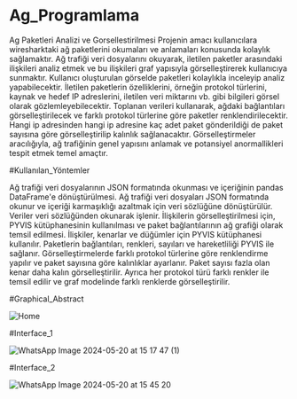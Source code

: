# Ag_Programlama
Ag Paketleri Analizi ve Gorsellestirilmesi
Projenin amacı kullanıcılara wiresharktaki ağ paketlerini okumaları ve anlamaları konusunda kolaylık sağlamaktır.
Ağ trafiği veri dosyalarını okuyarak, iletilen paketler arasındaki ilişkileri analiz etmek ve bu ilişkileri graf
yapısıyla görselleştirerek kullanıcıya sunmaktır. Kullanıcı oluşturulan görselde paketleri kolaylıkla inceleyip analiz
yapabilecektir.
İletilen paketlerin özelliklerini, örneğin protokol türlerini, kaynak ve hedef IP adreslerini, iletilen veri miktarını vb. 
gibi bilgileri görsel olarak gözlemleyebilecektir.
Toplanan verileri kullanarak, ağdaki bağlantıları görselleştirilecek ve farklı protokol türlerine göre paketler renklendirilecektir.
Hangi ip adresinden hangi ip adresine kaç adet paket gönderildiği de paket sayısına göre görselleştirilip kalınlık sağlanacaktır.
Görselleştirmeler aracılığıyla, ağ trafiğinin genel yapısını anlamak ve potansiyel anormallikleri tespit etmek temel amaçtır.

#Kullanılan_Yöntemler

Ağ trafiği veri dosyalarının JSON formatında okunması ve içeriğinin pandas DataFrame'e dönüştürülmesi.
Ağ trafiği veri dosyaları JSON formatında okunur ve içeriği karmaşıklığı azaltmak için veri sözlüğüne dönüştürülür.
Veriler veri sözlüğünden okunarak işlenir.
İlişkilerin görselleştirilmesi için, PYVIS kütüphanesinin kullanılması ve paket bağlantılarının ağ grafiği olarak temsil edilmesi.
İlişkiler, kenarlar ve düğümler için PYVIS kütüphanesi kullanılır. Paketlerin bağlantıları, renkleri, sayıları ve hareketliliği 
PYVIS ile sağlanır. 
Görselleştirmelerde farklı protokol türlerine göre renklendirme yapılır ve paket sayısına göre kalınlıklar ayarlanır.
Paket sayısı fazla olan kenar daha kalın görselleştirilir. Ayrıca her protokol türü farklı renkler ile temsil edilir ve
graf modelinde farklı renklerde görselleştirilir.


#Graphical_Abstract

![Home](https://github.com/karaozan09/Ag_Programlama/assets/95549258/2923b185-ffe8-4f62-999a-d8a5b80dc989)


#Interface_1


![WhatsApp Image 2024-05-20 at 15 17 47 (1)](https://github.com/karaozan09/Ag_Programlama/assets/95549258/578f1e1b-5daf-4476-9bd2-65e98ce9041a)


#Interface_2


![WhatsApp Image 2024-05-20 at 15 45 20](https://github.com/karaozan09/Ag_Programlama/assets/95549258/65d80cee-8fd6-4d3e-8a49-334fb4e53a02)
